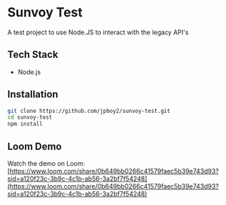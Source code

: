 # Sunvoy Test

A test project to use Node.JS to interact with the legacy API's

## Tech Stack

- Node.js

## Installation

```bash
git clone https://github.com/jpboy2/sunvoy-test.git
cd sunvoy-test
npm install
```

## Loom Demo

Watch the demo on Loom: [https://www.loom.com/share/0b649bb0266c41579faec5b39e743d93?sid=a120f23c-3b9c-4c1b-ab56-3a2bf7f54248](https://www.loom.com/share/0b649bb0266c41579faec5b39e743d93?sid=a120f23c-3b9c-4c1b-ab56-3a2bf7f54248)
